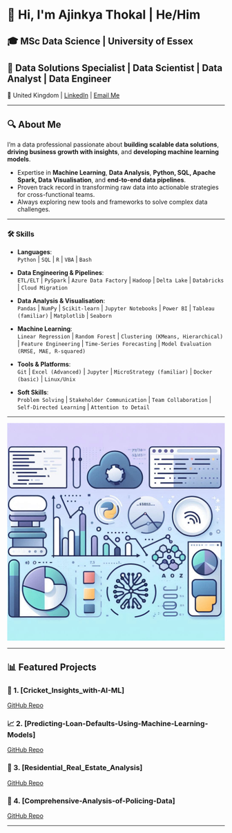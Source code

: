# 👋 Hi, I'm Ajinkya Thokal | He/Him  
## 🎓 MSc Data Science | University of Essex  
## 💼 Data Solutions Specialist | Data Scientist | Data Analyst | Data Engineer  

📍 United Kingdom | [LinkedIn](https://www.linkedin.com/in/ajinkyathokal) | [Email Me](mailto:ajinkyathokal@gmail.com)  

---

## 🔍 About Me  
I’m a data professional passionate about **building scalable data solutions**, **driving business growth with insights**, and **developing machine learning models**.  
- Expertise in **Machine Learning**, **Data Analysis**, **Python, SQL, Apache Spark, Data Visualisation**, and **end-to-end data pipelines**.  
- Proven track record in transforming raw data into actionable strategies for cross-functional teams.  
- Always exploring new tools and frameworks to solve complex data challenges.  
---

### 🛠️ Skills

- **Languages**:  
  `Python` | `SQL` | `R` | `VBA` | `Bash`

- **Data Engineering & Pipelines**:  
  `ETL/ELT` | `PySpark` | `Azure Data Factory` | `Hadoop` | `Delta Lake` | `Databricks` | `Cloud Migration`

- **Data Analysis & Visualisation**:  
  `Pandas` | `NumPy` | `Scikit-learn` | `Jupyter Notebooks` | `Power BI` | `Tableau (familiar)` | `Matplotlib` | `Seaborn`

- **Machine Learning**:  
  `Linear Regression` | `Random Forest` | `Clustering (KMeans, Hierarchical)` | `Feature Engineering` | `Time-Series Forecasting` | `Model Evaluation (RMSE, MAE, R-squared)`

- **Tools & Platforms**:  
  `Git` | `Excel (Advanced)` | `Jupyter` | `MicroStrategy (familiar)` | `Docker (basic)` | `Linux/Unix`

- **Soft Skills**:  
  `Problem Solving` | `Stakeholder Communication` | `Team Collaboration` | `Self-Directed Learning` | `Attention to Detail`
---
![Banner](Banner.jpeg)

---
## 📊 Featured Projects   

### 🧪 1. [Cricket_Insights_with-AI-ML]  
[GitHub Repo](https://github.com/AjinkyaThokal/Cricket_Insights_with-AI-ML)   

### 📈 2. [Predicting-Loan-Defaults-Using-Machine-Learning-Models]  
[GitHub Repo](https://github.com/AjinkyaThokal/Predicting-Loan-Defaults-Using-Machine-Learning-Models)   

### 🤖 3. [Residential_Real_Estate_Analysis]  
[GitHub Repo](https://github.com/AjinkyaThokal/Residential_Real_Estate_Analysis)  

### 🧪 4. [Comprehensive-Analysis-of-Policing-Data]  
[GitHub Repo](https://github.com/AjinkyaThokal/Comprehensive-Analysis-of-Policing-Data) 

---
